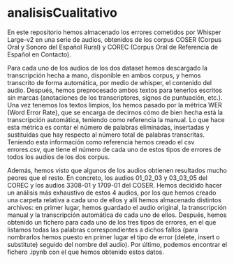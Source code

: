 # analisisCualitativo

En este repositorio hemos almacenado los errores cometidos por Whisper Large-v2 en una serie de audios, obtenidos de los corpus COSER (Corpus Oral y Sonoro del Español Rural) y COREC (Corpus Oral de Referencia de Español en Contacto). 

Para cada uno de los audios de los dos dataset hemos descargado la transcripción hecha a mano, disponible en ambos corpus, y hemos transcrito de forma automática, por medio de whisper, el contenido del audio. Después, hemos preprocesado ambos textos para tenerlos escritos sin marcas (anotaciones de los transcriptores, signos de puntuación, etc.). Una vez tenemos los textos limpios, los hemos pasado por la métrica WER (Word Error Rate), que se encarga de decirnos cómo de bien hecha está la transcripción automática, teniendo como referencia la manual. Lo que hace esta métrica es contar el número de palabras eliminadas, insertadas y sustituidas que hay respecto al número total de palabras transcritas. Teniendo esta información como referencia hemos creado el csv errores.csv, que tiene el número de cada uno de estos tipos de errores de todos los audios de los dos corpus. 

Además, hemos visto que algunos de los audios obtienen resultados mucho peores que el resto. En concreto, los audios 01_02_03 y 03_03_05 del COREC y los audios 3308-01 y 1709-01 del COSER. Hemos decidido hacer un análisis más exhaustivo de estos 4 audios, por los que hemos creado una carpeta relativa a cada uno de ellos y allí hemos almacenado distintos archivos: en primer lugar, hemos guardado el audio original, la transcripción manual y la transcripción automática de cada uno de ellos. Después, hemos obtenido un fichero para cada uno de los tres tipos de errores, en el que listamos todas las palabras correspondientes a dichos fallos (para nombrarlos hemos puesto en primer lugar el tipo de error (delete, insert o substitute) seguido del nombre del audio). Por último, podemos encontrar el fichero .ipynb con el que hemos obtenido estos datos.
